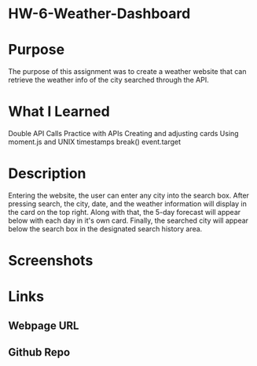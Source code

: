 # HW-6-Weather-Dashboard

# Purpose

The purpose of this assignment was to create a weather website that can retrieve the weather info of the city searched through the API.

# What I Learned

Double API Calls
Practice with APIs
Creating and adjusting cards
Using moment.js and UNIX timestamps
break()
event.target


# Description

Entering the website, the user can enter any city into the search box. After pressing search, the city, date, and the weather information will display in the card on the top right. Along with that, the 5-day forecast will appear below with each day in it's own card. Finally, the searched city will appear below the search box in the designated search history area.

# Screenshots

# Links

## Webpage URL

## Github Repo
